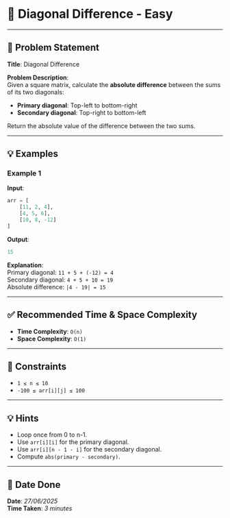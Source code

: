 
# 🧮 Diagonal Difference - Easy

---

## 📌 Problem Statement

**Title**: Diagonal Difference

**Problem Description**:  
Given a square matrix, calculate the **absolute difference** between the sums of its two diagonals:

- **Primary diagonal**: Top-left to bottom-right  
- **Secondary diagonal**: Top-right to bottom-left  

Return the absolute value of the difference between the two sums.

---

## 💡 Examples

### Example 1  
**Input**:
```python
arr = [
    [11, 2, 4],
    [4, 5, 6],
    [10, 8, -12]
]
```

**Output**:
```python
15
```

**Explanation**:  
Primary diagonal: `11 + 5 + (-12) = 4`  
Secondary diagonal: `4 + 5 + 10 = 19`  
Absolute difference: `|4 - 19| = 15`

---

## ✅ Recommended Time & Space Complexity

- **Time Complexity**: `O(n)`  
- **Space Complexity**: `O(1)`

---

## 📎 Constraints

- `1 ≤ n ≤ 10`  
- `-100 ≤ arr[i][j] ≤ 100`

---

## 💡 Hints

- Loop once from 0 to n-1.
- Use `arr[i][i]` for the primary diagonal.
- Use `arr[i][n - 1 - i]` for the secondary diagonal.
- Compute `abs(primary - secondary)`.

---

## 📅 Date Done

**Date**: *27/06/2025*  
**Time Taken**: *3 minutes*
